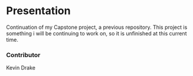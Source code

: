 # Presentation
Continuation of my Capstone project, a previous repository.
This project is something i will be continuing to work on, so it is unfinished at this current time.
### Contributor
Kevin Drake
